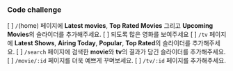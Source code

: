### Code challenge

[ ] `/`(home) 페이지에 **Latest movies**, **Top Rated Movies** 그리고 **Upcoming Movies**의 슬라이더를 추가해주세요.
[ ] 되도록 많은 영화를 보여주세요
[ ] `/tv` 페이지에 **Latest Shows**, **Airing Today**, **Popular**, **Top Rated**의 슬라이더를 추가해주세요.
[ ] `/search` 페이지에 검색한 **movie**와 **tv**의 결과가 담긴 슬라이더를 추가해주세요.
[ ] `/movie/:id` 페이지를 더욱 예쁘게 꾸며보세요.
[ ] `/tv/:id` 페이지를 추가해주세요.
